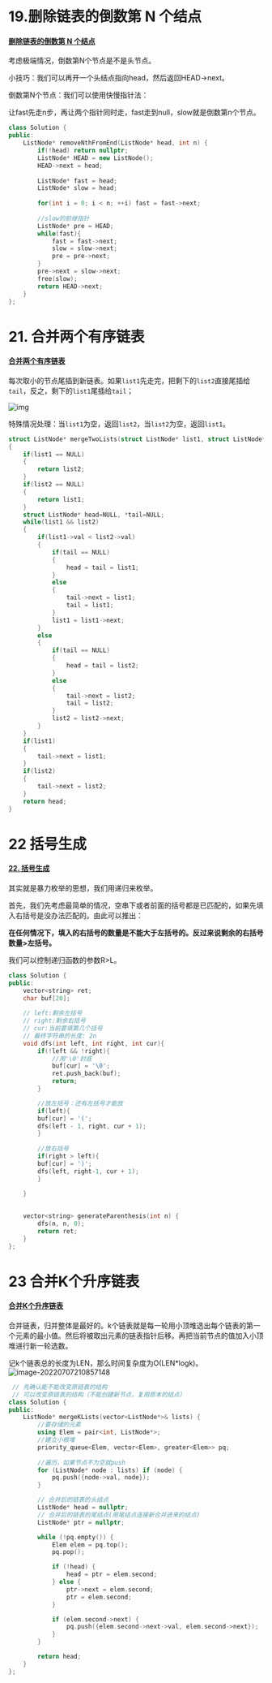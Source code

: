 # 19.删除链表的倒数第 N 个结点

#### [删除链表的倒数第 N 个结点](https://leetcode.cn/problems/remove-nth-node-from-end-of-list/)

考虑极端情况，倒数第N个节点是不是头节点。

小技巧：我们可以再开一个头结点指向head，然后返回HEAD->next。

倒数第N个节点：我们可以使用快慢指针法：

让fast先走n步，再让两个指针同时走，fast走到null，slow就是倒数第n个节点。

```C++
class Solution {
public:
    ListNode* removeNthFromEnd(ListNode* head, int n) {
        if(!head) return nullptr;
		ListNode* HEAD = new ListNode();
        HEAD->next = head;
        
        ListNode* fast = head;
        ListNode* slow = head;
        
        for(int i = 0; i < n; ++i) fast = fast->next;
        
        //slow的前继指针
        ListNode* pre = HEAD;
        while(fast){
            fast = fast->next;
            slow = slow->next;
            pre = pre->next;
        }
        pre->next = slow->next;
        free(slow);
        return HEAD->next;
    }
};
```

# 21. 合并两个有序链表

#### [合并两个有序链表](https://leetcode.cn/problems/merge-two-sorted-lists/)

每次取小的节点尾插到新链表。如果`list1`先走完，把剩下的`list2`直接尾插给`tail`，反之，剩下的`list1`尾插给`tail`；

![img](https://img-1311912725.cos.ap-guangzhou.myqcloud.com/images/202207072014354.gif)

特殊情况处理：当`list1`为空，返回`list2`，当`list2`为空，返回`list1`。

```C++
struct ListNode* mergeTwoLists(struct ListNode* list1, struct ListNode* list2)
{
    if(list1 == NULL)
    {
        return list2;
    }
    if(list2 == NULL)
    {
        return list1;
    }
    struct ListNode* head=NULL, *tail=NULL;
    while(list1 && list2)
    {
        if(list1->val < list2->val)
        {
            if(tail == NULL)
            {
                head = tail = list1;
            }
            else
            {
                tail->next = list1;
                tail = list1; 
            }
            list1 = list1->next;
        }
        else
        {
            if(tail == NULL)
            {
                head = tail = list2;
            }
            else
            {
                tail->next = list2;
                tail = list2;
            }
            list2 = list2->next;
        }
    }
    if(list1)
    {
        tail->next = list1;
    }
    if(list2)
    {
        tail->next = list2;
    }
    return head;
}
```

# 22 括号生成

#### [22. 括号生成](https://leetcode.cn/problems/generate-parentheses/)

其实就是暴力枚举的思想，我们用递归来枚举。

首先，我们先考虑最简单的情况，空串下或者前面的括号都是已匹配的，如果先填入右括号是没办法匹配的。由此可以推出：

**在任何情况下，填入的右括号的数量是不能大于左括号的。反过来说剩余的右括号数量>左括号。**

我们可以控制递归函数的参数R>L。

```C++
class Solution {
public:
    vector<string> ret;
    char buf[20];
    
    // left:剩余左括号
    // right:剩余右括号
    // cur:当前要填第几个括号
    // 最终字符串的长度: 2n
    void dfs(int left, int right, int cur){
        if(!left && !right){
            //用'\0'封底
            buf[cur] = '\0';
            ret.push_back(buf);
            return;
        }

        //放左括号：还有左括号才能放
        if(left){
        buf[cur] = '(';
    	dfs(left - 1, right, cur + 1);
        }
    
        //放右括号
        if(right > left){
        buf[cur] = ')';
        dfs(left, right-1, cur + 1);
        }
    
    }
    

    vector<string> generateParenthesis(int n) {
		dfs(n, n, 0);
        return ret;
    }
};
```

# 23 合并K个升序链表

#### [合并K个升序链表](https://leetcode.cn/problems/merge-k-sorted-lists/)

合并链表，归并整体是最好的。k个链表就是每一轮用小顶堆选出每个链表的第一个元素的最小值。然后将被取出元素的链表指针后移。再把当前节点的值加入小顶堆进行新一轮选数。

记k个链表总的长度为LEN，那么时间复杂度为O(LEN*logk)。![image-20220707210857148](https://img-1311912725.cos.ap-guangzhou.myqcloud.com/images/202207072108278.png)

```C++
 // 先确认能不能改变原链表的结构
 // 可以改变原链表的结构（不能创建新节点，复用原本的结点）
class Solution {
public:
    ListNode* mergeKLists(vector<ListNode*>& lists) {
        //要存储的元素
        using Elem = pair<int, ListNode*>;
        //建立小根堆
        priority_queue<Elem, vector<Elem>, greater<Elem>> pq;
		
        //遍历，如果节点不为空就push
        for (ListNode* node : lists) if (node) {
            pq.push({node->val, node});
        }

        // 合并后的链表的头结点
        ListNode* head = nullptr;
        // 合并后的链表的尾结点(用尾结点连接新合并进来的结点)
        ListNode* ptr = nullptr;

        while (!pq.empty()) {
            Elem elem = pq.top();
            pq.pop();

            if (!head) {
                head = ptr = elem.second;
            } else {
                ptr->next = elem.second;
                ptr = elem.second;
            }

            if (elem.second->next) {
                pq.push({elem.second->next->val, elem.second->next});
            }            
        }

        return head;
    }
};
```

